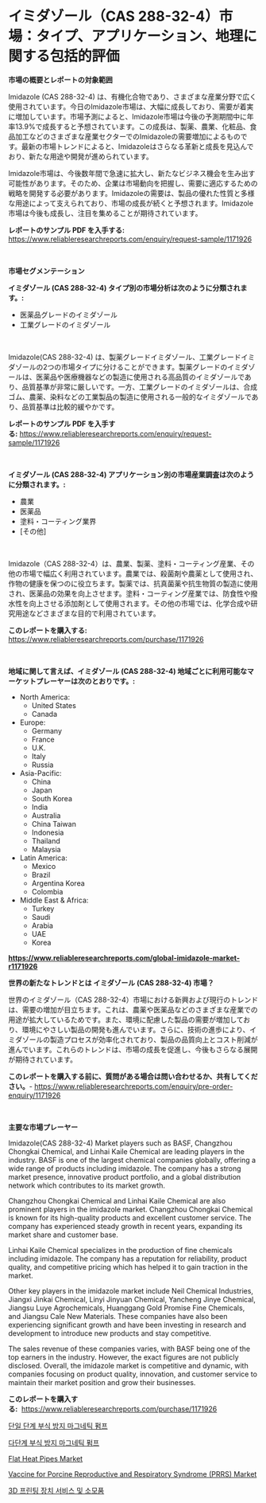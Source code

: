 <p><h1>イミダゾール（CAS 288-32-4）市場：タイプ、アプリケーション、地理に関する包括的評価</h1></p><p><strong>市場の概要とレポートの対象範囲</strong></p>
<p><p>Imidazole (CAS 288-32-4) は、有機化合物であり、さまざまな産業分野で広く使用されています。今日のImidazole市場は、大幅に成長しており、需要が着実に増加しています。市場予測によると、Imidazole市場は今後の予測期間中に年率13.9%で成長すると予想されています。この成長は、製薬、農業、化粧品、食品加工などのさまざまな産業セクターでのImidazoleの需要増加によるものです。最新の市場トレンドによると、Imidazoleはさらなる革新と成長を見込んでおり、新たな用途や開発が進められています。</p><p>Imidazole市場は、今後数年間で急速に拡大し、新たなビジネス機会を生み出す可能性があります。そのため、企業は市場動向を把握し、需要に適応するための戦略を開発する必要があります。Imidazoleの需要は、製品の優れた性質と多様な用途によって支えられており、市場の成長が続くと予想されます。Imidazole市場は今後も成長し、注目を集めることが期待されています。</p></p>
<p><strong>レポートのサンプル PDF を入手する:</strong> <a href="https://www.reliableresearchreports.com/enquiry/request-sample/1171926">https://www.reliableresearchreports.com/enquiry/request-sample/1171926</a></p>
<p>&nbsp;</p>
<p><strong>市場セグメンテーション</strong></p>
<p><strong>イミダゾール (CAS 288-32-4) タイプ別の市場分析は次のように分類されます。:</strong></p>
<p><ul><li>医薬品グレードのイミダゾール</li><li>工業グレードのイミダゾール</li></ul></p>
<p>&nbsp;</p>
<p><p>Imidazole(CAS 288-32-4) は、製薬グレードイミダゾール、工業グレードイミダゾールの2つの市場タイプに分けることができます。製薬グレードのイミダゾールは、医薬品や医療機器などの製造に使用される高品質のイミダゾールであり、品質基準が非常に厳しいです。一方、工業グレードのイミダゾールは、合成ゴム、農薬、染料などの工業製品の製造に使用される一般的なイミダゾールであり、品質基準は比較的緩やかです。</p></p>
<p><strong>レポートのサンプル PDF を入手する:</strong>&nbsp;<a href="https://www.reliableresearchreports.com/enquiry/request-sample/1171926">https://www.reliableresearchreports.com/enquiry/request-sample/1171926</a></p>
<p>&nbsp;</p>
<p><strong> イミダゾール (CAS 288-32-4) アプリケーション別の市場産業調査は次のように分類されます。:</strong></p>
<p><ul><li>農業</li><li>医薬品</li><li>塗料・コーティング業界</li><li>[その他]</li></ul></p>
<p>&nbsp;</p>
<p><p>Imidazole（CAS 288-32-4）は、農業、製薬、塗料・コーティング産業、その他の市場で幅広く利用されています。農業では、殺菌剤や農薬として使用され、作物の健康を保つのに役立ちます。製薬では、抗真菌薬や抗生物質の製造に使用され、医薬品の効果を向上させます。塗料・コーティング産業では、防食性や撥水性を向上させる添加剤として使用されます。その他の市場では、化学合成や研究用途などさまざまな目的で利用されています。</p></p>
<p><strong>このレポートを購入する:</strong>&nbsp; <a href="https://www.reliableresearchreports.com/purchase/1171926">https://www.reliableresearchreports.com/purchase/1171926</a></p>
<p>&nbsp;</p>
<p><strong>地域に関して言えば、イミダゾール (CAS 288-32-4) 地域ごとに利用可能なマーケットプレーヤーは次のとおりです。:</strong></p>
<p><ul>
    <li>
        North America:
        <ul>
            <li>United States</li>
            <li>Canada</li>
        </ul>
    </li>
    <li>
        Europe:
        <ul>
            <li>Germany</li>
            <li>France</li>
            <li>U.K.</li>
            <li>Italy</li>
            <li>Russia</li>
        </ul>
    </li>
    <li>
        Asia-Pacific:
        <ul>
            <li>China</li>
            <li>Japan</li>
            <li>South Korea</li>
            <li>India</li>
            <li>Australia</li>
            <li>China Taiwan</li>
            <li>Indonesia</li>
            <li>Thailand</li>
            <li>Malaysia</li>
        </ul>
    </li>
    <li>
        Latin America:
        <ul>
            <li>Mexico</li>
            <li>Brazil</li>
            <li>Argentina Korea</li>
            <li>Colombia</li>
        </ul>
    </li>
    <li>
        Middle East & Africa:
        <ul>
            <li>Turkey</li>
            <li>Saudi</li>
            <li>Arabia</li>
            <li>UAE</li>
            <li>Korea</li>
        </ul>
    </li>
    </ul></p>
<p><strong><a href="https://www.reliableresearchreports.com/global-imidazole-market-r1171926">https://www.reliableresearchreports.com/global-imidazole-market-r1171926</a></strong>&nbsp;</p>
<p><strong>世界の新たなトレンドとは イミダゾール (CAS 288-32-4) 市場？</strong></p>
<p><p>世界のイミダゾール（CAS 288-32-4）市場における新興および現行のトレンドは、需要の増加が目立ちます。これは、農薬や医薬品などのさまざまな産業での用途が拡大しているためです。また、環境に配慮した製品の需要が増加しており、環境にやさしい製品の開発も進んでいます。さらに、技術の進歩により、イミダゾールの製造プロセスが効率化されており、製品の品質向上とコスト削減が進んでいます。これらのトレンドは、市場の成長を促進し、今後もさらなる展開が期待されています。</p></p>
<p><strong>このレポートを購入する前に、質問がある場合は問い合わせるか、共有してください。</strong>- <a href="https://www.reliableresearchreports.com/enquiry/pre-order-enquiry/1171926">https://www.reliableresearchreports.com/enquiry/pre-order-enquiry/1171926</a></p>
<p>&nbsp;</p>
<p><strong>主要な市場プレーヤー</strong></p>
<p><p>Imidazole(CAS 288-32-4) Market players such as BASF, Changzhou Chongkai Chemical, and Linhai Kaile Chemical are leading players in the industry. BASF is one of the largest chemical companies globally, offering a wide range of products including imidazole. The company has a strong market presence, innovative product portfolio, and a global distribution network which contributes to its market growth. </p><p>Changzhou Chongkai Chemical and Linhai Kaile Chemical are also prominent players in the imidazole market. Changzhou Chongkai Chemical is known for its high-quality products and excellent customer service. The company has experienced steady growth in recent years, expanding its market share and customer base.</p><p>Linhai Kaile Chemical specializes in the production of fine chemicals including imidazole. The company has a reputation for reliability, product quality, and competitive pricing which has helped it to gain traction in the market.</p><p>Other key players in the imidazole market include Neil Chemical Industries, Jiangxi Jinkai Chemical, Linyi Jinyuan Chemical, Yancheng Jinye Chemical, Jiangsu Luye Agrochemicals, Huanggang Gold Promise Fine Chemicals, and Jiangsu Cale New Materials. These companies have also been experiencing significant growth and have been investing in research and development to introduce new products and stay competitive.</p><p>The sales revenue of these companies varies, with BASF being one of the top earners in the industry. However, the exact figures are not publicly disclosed. Overall, the imidazole market is competitive and dynamic, with companies focusing on product quality, innovation, and customer service to maintain their market position and grow their businesses.</p></p>
<p><strong>このレポートを購入する:</strong>&nbsp;&nbsp;<a href="https://www.reliableresearchreports.com/purchase/1171926">https://www.reliableresearchreports.com/purchase/1171926</a></p>
<p><p><a href="https://github.com/vsn7qpua81q/Market-Research-Report-List-2/blob/main/387004287126.md">단일 단계 부식 방지 마그네틱 펌프</a></p><p><a href="https://github.com/trmesnao7959541/Market-Research-Report-List-2/blob/main/505169987125.md">다단계 부식 방지 마그네틱 펌프</a></p><p><a href="https://issuu.com/reportprime-2/docs/flat-heat-pipes-market-size-2030.pptx">Flat Heat Pipes Market</a></p><p><a href="https://github.com/gulaimolin/Market-Research-Report-List-4/blob/main/vaccine-for-porcine-reproductive-and-respiratory-syndrome-prrs-market.md">Vaccine for Porcine Reproductive and Respiratory Syndrome (PRRS) Market</a></p><p><a href="https://medium.com/@felipegrrady654556/3d-%ED%94%84%EB%A6%B0%ED%8C%85-%EC%9E%A5%EC%B9%98-%EC%84%9C%EB%B9%84%EC%8A%A4-%EB%B0%8F-%EC%9A%A9%ED%92%88-%EC%8B%9C%EC%9E%A5-%EC%A0%90%EC%9C%A0%EC%9C%A8-%EB%B3%80%ED%99%94-%EB%B0%8F-%EC%8B%9C%EC%9E%A5-%EC%84%B1%EC%9E%A5-%EB%8F%99%ED%96%A5-2024-2031-60a4ef8ab844">3D 프린팅 장치 서비스 및 소모품</a></p></p>
